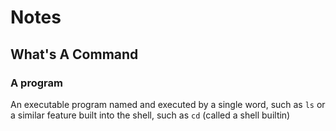 # Notes

## What's A Command

### A program
An executable program named and executed by a single word, such as `ls` or a similar feature built into the shell, such as `cd` (called a shell builtin)
